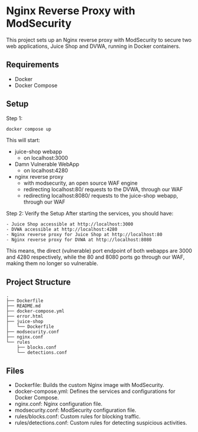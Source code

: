 # Nginx Reverse Proxy with ModSecurity

This project sets up an Nginx reverse proxy with ModSecurity to secure two web applications, Juice Shop and DVWA, running in Docker containers.

## Requirements
- Docker
- Docker Compose


## Setup
Step 1:

```bash
docker compose up
```

This will start:
- juice-shop webapp
  - on localhost:3000
- Damn Vulnerable WebApp
  - on localhost:4280
- nginx reverse proxy
  - with modsecurity, an open source WAF engine
  - redirecting localhost:80/ requests to the DVWA, through our WAF
  - redirecting localhost:8080/ requests to the juice-shop webapp, through our WAF

Step 2: Verify the Setup
After starting the services, you should have:

    - Juice Shop accessible at http://localhost:3000
    - DVWA accessible at http://localhost:4280
    - Nginx reverse proxy for Juice Shop at http://localhost:80
    - Nginx reverse proxy for DVWA at http://localhost:8080

This means, the direct (vulnerable) port endpoint of both webapps are 3000 and 4280 respectively, while the 80 and 8080 ports go through our WAF, making them no longer so vulnerable.

## Project Structure
```
.
├── Dockerfile
├── README.md
├── docker-compose.yml
├── error.html
├── juice-shop
│   └── Dockerfile
├── modsecurity.conf
├── nginx.conf
└── rules
    ├── blocks.conf
    └── detections.conf
```

## Files
- Dockerfile: Builds the custom Nginx image with ModSecurity.
- docker-compose.yml: Defines the services and configurations for Docker Compose.
- nginx.conf: Nginx configuration file.
- modsecurity.conf: ModSecurity configuration file.
- rules/blocks.conf: Custom rules for blocking traffic.
- rules/detections.conf: Custom rules for detecting suspicious activities.

